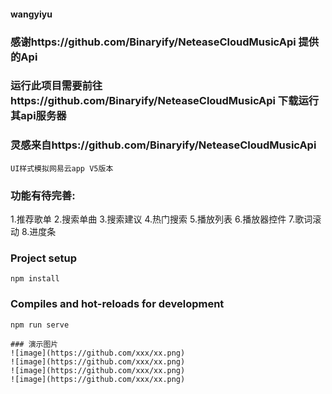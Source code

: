 #### wangyiyu


### 感谢https://github.com/Binaryify/NeteaseCloudMusicApi 提供的Api
### 运行此项目需要前往https://github.com/Binaryify/NeteaseCloudMusicApi 下载运行其api服务器
### 灵感来自https://github.com/Binaryify/NeteaseCloudMusicApi
    UI样式模拟网易云app V5版本

### 功能有待完善:
1.推荐歌单
2.搜索单曲
3.搜索建议
4.热门搜索
5.播放列表
6.播放器控件
7.歌词滚动
8.进度条

### Project setup
```
npm install
```

### Compiles and hot-reloads for development
```
npm run serve

### 演示图片
![image](https://github.com/xxx/xx.png)
![image](https://github.com/xxx/xx.png)
![image](https://github.com/xxx/xx.png)
![image](https://github.com/xxx/xx.png)


